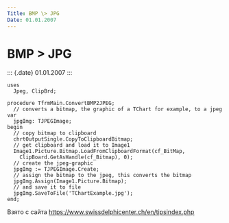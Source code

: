 ```yaml
---
Title: BMP \> JPG
Date: 01.01.2007
---
```



BMP \> JPG
==========

::: {.date}
01.01.2007
:::

    uses 
      Jpeg, ClipBrd; 
     
    procedure TfrmMain.ConvertBMP2JPEG; 
      // converts a bitmap, the graphic of a TChart for example, to a jpeg 
    var  
      jpgImg: TJPEGImage; 
    begin 
      // copy bitmap to clipboard 
      chrtOutputSingle.CopyToClipboardBitmap; 
      // get clipboard and load it to Image1 
      Image1.Picture.Bitmap.LoadFromClipboardFormat(cf_BitMap, 
        ClipBoard.GetAsHandle(cf_Bitmap), 0); 
      // create the jpeg-graphic 
      jpgImg := TJPEGImage.Create; 
      // assign the bitmap to the jpeg, this converts the bitmap 
      jpgImg.Assign(Image1.Picture.Bitmap); 
      // and save it to file 
      jpgImg.SaveToFile('TChartExample.jpg'); 
    end; 

Взято с сайта <https://www.swissdelphicenter.ch/en/tipsindex.php>
